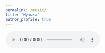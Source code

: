 ```yaml
---
permalink: /music/
title: "Музыка"
author_profile: true
---
```


<audio controls>
  <source src="https://raw.githubusercontent.com/georgy-july/georgy-july.github.io/master/assets/audio/test.mp3" type="audio/mp3">
</audio>

